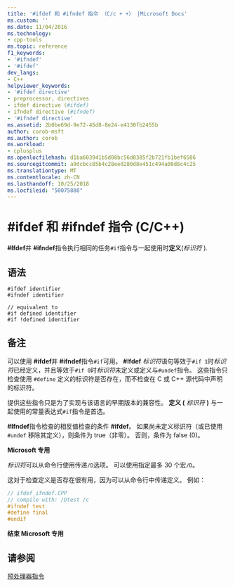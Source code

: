 ```yaml
---
title: '#ifdef 和 #ifndef 指令 （C/c + +） |Microsoft Docs'
ms.custom: ''
ms.date: 11/04/2016
ms.technology:
- cpp-tools
ms.topic: reference
f1_keywords:
- '#ifndef'
- '#ifdef'
dev_langs:
- C++
helpviewer_keywords:
- '#ifdef directive'
- preprocessor, directives
- ifdef directive (#ifdef)
- ifndef directive (#ifndef)
- '#ifndef directive'
ms.assetid: 2b0be69d-9e72-45d8-8e24-e4130fb2455b
author: corob-msft
ms.author: corob
ms.workload:
- cplusplus
ms.openlocfilehash: d1ba603941b5d08bc56d8385f2b721fb1bef6586
ms.sourcegitcommit: a9dcbcc85b4c28eed280d8e451c494a00d8c4c25
ms.translationtype: MT
ms.contentlocale: zh-CN
ms.lasthandoff: 10/25/2018
ms.locfileid: "50075880"
---
```

# <a name="ifdef-and-ifndef-directives-cc"></a>#ifdef 和 #ifndef 指令 (C/C++)
**#Ifdef**并 **#ifndef**指令执行相同的任务`#if`指令与一起使用时**定义**(*标识符* ).

## <a name="syntax"></a>语法

```
#ifdef identifier
#ifndef identifier

// equivalent to
#if defined identifier
#if !defined identifier
```

## <a name="remarks"></a>备注

可以使用 **#ifdef**并 **#ifndef**指令`#if`可用。 **#Ifdef** *标识符*语句等效于`#if 1`时*标识符*已经定义，并且等效于`#if 0`时*标识符*未定义或定义与`#undef`指令。 这些指令只检查使用 `#define` 定义的标识符是否存在，而不检查在 C 或 C++ 源代码中声明的标识符。

提供这些指令只是为了实现与该语言的早期版本的兼容性。 **定义 (** *标识符* **)** 与一起使用的常量表达式`#if`指令是首选。

**#Ifndef**指令检查的相反值检查的条件 **#ifdef**。 如果尚未定义标识符（或已使用 `#undef` 移除其定义），则条件为 true（非零）。 否则，条件为 false (0)。

**Microsoft 专用**

*标识符*可以从命令行使用传递`/D`选项。 可以使用指定最多 30 个宏`/D`。

这对于检查定义是否存在很有用，因为可以从命令行中传递定义。 例如：

```cpp
// ifdef_ifndef.CPP
// compile with: /Dtest /c
#ifndef test
#define final
#endif
```

**结束 Microsoft 专用**

## <a name="see-also"></a>请参阅

[预处理器指令](../preprocessor/preprocessor-directives.md)